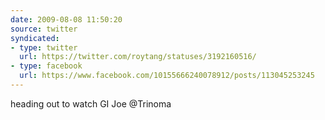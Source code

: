 ```yaml
---
date: 2009-08-08 11:50:20
source: twitter
syndicated:
- type: twitter
  url: https://twitter.com/roytang/statuses/3192160516/
- type: facebook
  url: https://www.facebook.com/10155666240078912/posts/113045253245
---
```


heading out to watch GI Joe @Trinoma
